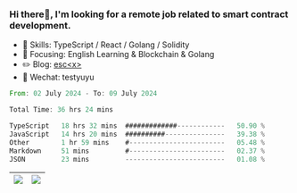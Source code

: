 ### Hi there👋, I'm looking for a remote job related to smart contract development.


- 🔨 Skills: TypeScript / React / Golang / Solidity
- 🎯 Focusing: English Learning & Blockchain & Golang
- ✏️ Blog: [esc\<x\>](https://escx.github.io)
- 💬 Wechat: testyuyu


<!--START_SECTION:waka-->

```rust
From: 02 July 2024 - To: 09 July 2024

Total Time: 36 hrs 24 mins

TypeScript   18 hrs 32 mins  #############------------   50.90 %
JavaScript   14 hrs 20 mins  ##########---------------   39.38 %
Other        1 hr 59 mins    #------------------------   05.48 %
Markdown     51 mins         #------------------------   02.37 %
JSON         23 mins         -------------------------   01.08 %
```

<!--END_SECTION:waka-->


| <img align="center" src="https://github-readme-stats.vercel.app/api/?username=escX&show_icons=true&theme=buefy&hide_border=true&card_width=500" /> | <img align="center" src="https://github-readme-stats.vercel.app/api/top-langs/?username=escX&layout=compact&theme=buefy&hide_border=true&card_width=500" /> |
| ------------- | ------------- |
